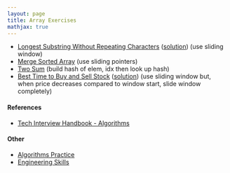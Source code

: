 ```yaml
---
layout: page
title: Array Exercises
mathjax: true
---
```


* [Longest Substring Without Repeating Characters](https://leetcode.com/problems/longest-substring-without-repeating-characters/) ([solution](/engineering_skills/solutions/longest_substring)) (use sliding window)
* [Merge Sorted Array](https://leetcode.com/problems/merge-sorted-array/) (use sliding pointers)
* [Two Sum](https://leetcode.com/problems/two-sum/) (build hash of elem, idx then look up hash)
* [Best Time to Buy and Sell Stock](https://leetcode.com/problems/best-time-to-buy-and-sell-stock/) ([solution](/engineering_skills/solutions/best_time_to_buy_and_sell_stock)) (use sliding window but, when price decreases compared to window start, slide window completely)

#### References
* [Tech Interview Handbook - Algorithms](https://www.techinterviewhandbook.org/algorithms/study-cheatsheet/)

#### Other
* [Algorithms Practice](algorithms_practice.md)
* [Engineering Skills](../engineering_skills.md)